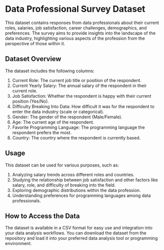 # Data Professional Survey Dataset
This dataset contains responses from data professionals about their current roles, salaries, job satisfaction, career challenges, demographics, and preferences. The survey aims to provide insights into the landscape of the data industry, highlighting various aspects of the profession from the perspective of those within it.

## Dataset Overview
The dataset includes the following columns:

1. Current Role: The current job title or position of the respondent.
2. Current Yearly Salary: The annual salary of the respondent in their current role.
3. Job Satisfaction: Whether the respondent is happy with their current position (Yes/No).
4. Difficulty Breaking Into Data: How difficult it was for the respondent to enter the data industry (scale or categorical).
5. Gender: The gender of the respondent (Male/Female).
6. Age: The current age of the respondent.
7. Favorite Programming Language: The programming language the respondent prefers the most.
8. Country: The country where the respondent is currently based.

## Usage
This dataset can be used for various purposes, such as:

1. Analyzing salary trends across different roles and countries.
2. Studying the relationship between job satisfaction and other factors like salary, role, and difficulty of breaking into the field.
3. Exploring demographic distributions within the data profession.
4. Understanding preferences for programming languages among data professionals.

## How to Access the Data
The dataset is available in a CSV format for easy use and integration into your data analysis workflows. You can download the dataset from the repository and load it into your preferred data analysis tool or programming environment.
